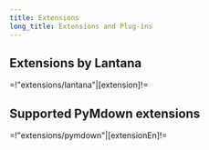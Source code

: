 ```yaml
---
title: Extensions
long_title: Extensions and Plug-ins
---
```


## Extensions by Lantana

=!"extensions/lantana"|[extension]!=

## Supported PyMdown extensions

=!"extensions/pymdown"|[extensionEn]!=
